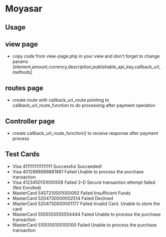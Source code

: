 # Moyasar

## Usage

## view page
- copy code from view-page.php in your view and don't forget to change params [element,amount,currency,description,publishable_api_key,callback_url,methods] 

## routes page 
- create route with callback_url_route pointing to callback_url_route_function to do processing after payment operation

## Controller page 
- create callback_url_route_function() to receive response after payment process


## Test Cards
- Visa  4111111111111111    Successful  Succeeded!
- Visa    4012888888881881    Failed  Unable to process the purchase transaction
- Visa    4123450131000508    Failed  3-D Secure transaction attempt failed (Not Enrolled)
- MasterCard  5457210001000092    Failed  Insufficient Funds
- MasterCard  5204730000002514    Failed  Declined
- MasterCard  5204730000001177    Failed  Invalid Card. Unable to store the card
- MasterCard  5555555555554444    Failed  Unable to process the purchase transaction
- MasterCard  5105105105105100    Failed  Unable to process the purchase transaction

